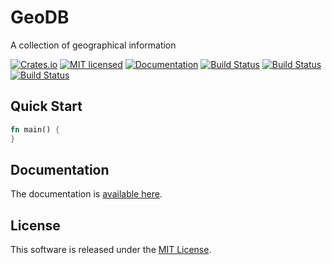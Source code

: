 GeoDB
==========================

A collection of geographical information

[![Crates.io][crates-badge]][crates-url]
[![MIT licensed][license-badge]][license-url]
[![Documentation][document-badge]][document-url]
[![Build Status][linux-badge]][linux-url]
[![Build Status][macos-badge]][macos-url]
[![Build Status][windows-badge]][windows-url]

[crates-badge]: https://img.shields.io/crates/v/geodb.svg
[crates-url]: https://crates.io/crates/geodb
[license-badge]: https://img.shields.io/badge/license-MIT-blue.svg
[license-url]: https://github.com/chensoft/geodb/blob/master/LICENSE
[document-badge]: https://docs.rs/geodb/badge.svg
[document-url]: https://docs.rs/geodb
[linux-badge]: https://github.com/chensoft/geodb/actions/workflows/linux.yml/badge.svg
[linux-url]: https://github.com/chensoft/geodb/actions/workflows/linux.yml
[macos-badge]: https://github.com/chensoft/geodb/actions/workflows/macos.yml/badge.svg
[macos-url]: https://github.com/chensoft/geodb/actions/workflows/macos.yml
[windows-badge]: https://github.com/chensoft/geodb/actions/workflows/windows.yml/badge.svg
[windows-url]: https://github.com/chensoft/geodb/actions/workflows/windows.yml

## Quick Start

```rust
fn main() {
}
```

## Documentation

The documentation is [available here](https://docs.rs/geodb).

## License

This software is released under the [MIT License](https://github.com/chensoft/geodb?tab=MIT-1-ov-file).